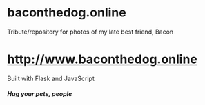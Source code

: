 # baconthedog.online
Tribute/repository for photos of my late best friend, Bacon

# http://www.baconthedog.online

Built with Flask and JavaScript

##### Hug your pets, people
